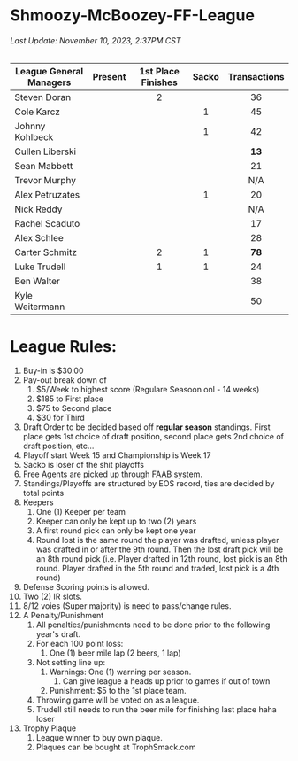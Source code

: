 # Shmoozy-McBoozey-FF-League

###### Last Update:           November 10, 2023, 2:37PM CST

| League General Managers | Present | 1st Place Finishes | Sacko | Transactions |
| ----------------------- |:-------:| :-----------------:| :---: | :----------: |
| Steven Doran            |         | 2                  |       | 36           |
| Cole Karcz              |         |                    | 1     | 45           |
| Johnny Kohlbeck         |         |                    | 1     | 42           |
| Cullen Liberski         |         |                    |       | **13**       |
| Sean Mabbett            |         |                    |       | 21           |
| Trevor Murphy           |         |                    |       | N/A          |
| Alex Petruzates         |         |                    | 1     | 20           |
| Nick Reddy              |         |                    |       | N/A          |
| Rachel Scaduto          |         |                    |       | 17           |
| Alex Schlee             |         |                    |       | 28           |
| Carter Schmitz          |         | 2                  | 1     | **78**       |
| Luke Trudell            |         | 1                  | 1     | 24           |
| Ben Walter              |         |                    |       | 38           |
| Kyle Weitermann         |         |                    |       | 50           |



# League Rules:
 1. Buy-in is $30.00
 2. Pay-out break down of
    1. $5/Week to highest score (Regulare Seasoon onl - 14 weeks)
    2. $185 to First place
    3. $75 to Second place
    4. $30 for Third 
3. Draft Order to be decided based off **regular season** standings. First place gets 1st choice of draft position, second place gets 2nd choice of draft position, etc...
4. Playoff start Week 15 and Championship is Week 17
5. Sacko is loser of the shit playoffs
6. Free Agents are picked up through FAAB system.
7. Standings/Playoffs are structured by EOS record, ties are decided by total points
8. Keepers
    1. One (1) Keeper per team
    2. Keeper can only be kept up to two (2) years
    3. A first round pick can only be kept one year
    4. Round lost is the same round the player was drafted, unless player was drafted in or after the 9th round. Then the lost draft pick will be an 8th round pick (i.e. Player drafted in 12th round, lost pick is an 8th round. Player drafted in the 5th round and traded, lost pick is a 4th round)
9. Defense Scoring points is allowed.
10. Two (2) IR slots.
11. 8/12 voies (Super majority) is need to pass/change rules.
12. A Penalty/Punishment
    1. All penalties/punishments need to be done prior to the following year's draft.
    2. For each 100 point loss:
        1. One (1) beer mile lap (2 beers, 1 lap)
    3. Not setting line up:
        1. Warnings: One (1) warning per season.
            1. Can give league a heads up prior to games if out of town
        1. Punishment: $5 to the 1st place team.
    4. Throwing game will be voted on as a league.
    5. Trudell still needs to run the beer mile for finishing last place haha loser
13. Trophy Plaque
    1. League winner to buy own plaque.
    2. Plaques can be bought at TrophSmack.com